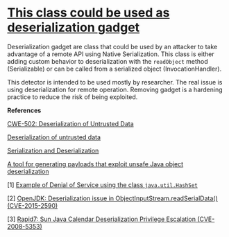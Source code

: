 # [This class could be used as deserialization gadget](https://find-sec-bugs.github.io/bugs.htm#DESERIALIZATION_GADGET)

Deserialization gadget are class that could be used by an attacker to take advantage of a remote API using Native Serialization.
This class is either adding custom behavior to deserialization with the `readObject` method (Serializable) or can be called
 from a serialized object (InvocationHandler).

This detector is intended to be used mostly by researcher. The real issue is using deserialization for remote operation.
Removing gadget is a hardening practice to reduce the risk of being exploited.

**References**  

[CWE-502: Deserialization of Untrusted Data](https://cwe.mitre.org/data/definitions/502.html)  

[Deserialization of untrusted data](https://www.owasp.org/index.php/Deserialization_of_untrusted_data)  

[Serialization and Deserialization ](https://www.oracle.com/technetwork/java/seccodeguide-139067.html#8)  

[A tool for generating payloads that exploit unsafe Java object deserialization](https://github.com/frohoff/ysoserial)  

[1] [Example of Denial of Service using the class `java.util.HashSet`](https://gist.github.com/coekie/a27cc406fc9f3dc7a70d)  

[2] [OpenJDK: Deserialization issue in ObjectInputStream.readSerialData() (CVE-2015-2590)](https://bugzilla.redhat.com/show_bug.cgi?id=CVE-2015-2590)  

[3] [Rapid7: Sun Java Calendar Deserialization Privilege Escalation (CVE-2008-5353)](https://www.rapid7.com/db/modules/exploit/multi/browser/java_calendar_deserialize)